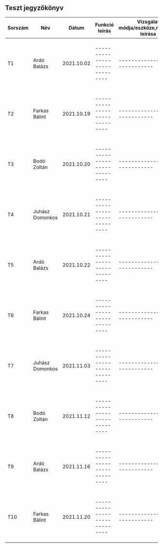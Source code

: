 ## Teszt jegyzőkönyv



| Sorszám                  |    Név                   |  Dátum     | Funkció leírás  	| Vizsgálat módja/eszköze,részletes leírása	|Elvárt eredmény	|Verzió	|
|----------------|-------------------------------|-----------------------------|-----------------------------|-----------------------------|-----------------------------|-----------------------------|
|T1|Ardó Balázs|2021.10.02|-----------------------------|-----------------------------|-----------------------------|-----------------------------|
|T2|Farkas Bálint|2021.10.19|-----------------------------|-----------------------------|-----------------------------|-----------------------------|
|T3|Bodó Zoltán|2021.10.20|-----------------------------|-----------------------------|-----------------------------|-----------------------------|
|T4|Juhász Domonkos|2021.10.21|-----------------------------|-----------------------------|-----------------------------|-----------------------------|
|T5|Ardó Balázs|2021.10.22|-----------------------------|-----------------------------|-----------------------------|-----------------------------|
|T6|Farkas Bálint|2021.10.24|-----------------------------|-----------------------------|-----------------------------|-----------------------------|
|T7|Juhász Domonkos|2021.11.03|-----------------------------|-----------------------------|-----------------------------|-----------------------------|
|T8|Bodó Zoltán|2021.11.12|-----------------------------|-----------------------------|-----------------------------|-----------------------------|
|T9|Ardó Balázs|2021.11.16|-----------------------------|-----------------------------|-----------------------------|-----------------------------|
|T10|Farkas Bálint|2021.11.20|-----------------------------|-----------------------------|-----------------------------|-----------------------------|
